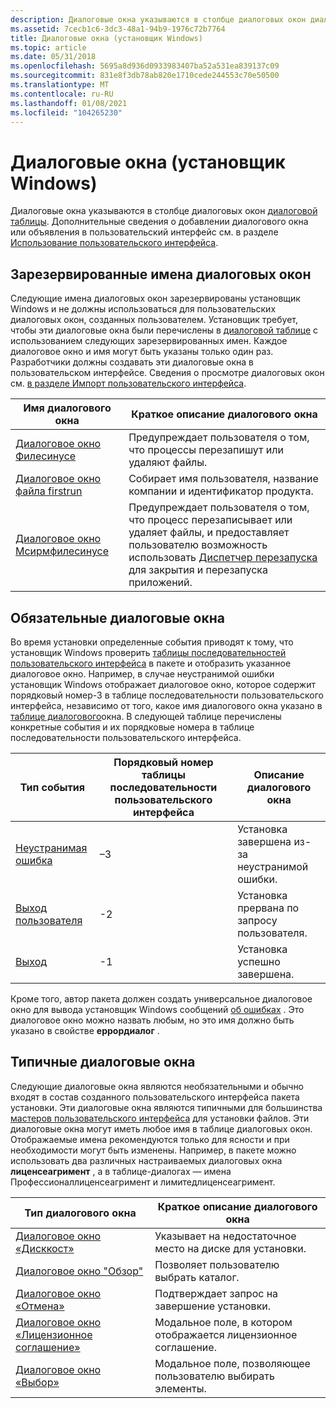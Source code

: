 ```yaml
---
description: Диалоговые окна указываются в столбце диалоговых окон диалоговой таблицы. Дополнительные сведения о добавлении диалогового окна или объявления в пользовательский интерфейс см. в разделе Использование пользовательского интерфейса.
ms.assetid: 7cecb1c6-3dc3-48a1-94b9-1976c72b7764
title: Диалоговые окна (установщик Windows)
ms.topic: article
ms.date: 05/31/2018
ms.openlocfilehash: 5695a8d936d0933983407ba52a531ea839137c09
ms.sourcegitcommit: 831e8f3db78ab820e1710cede244553c70e50500
ms.translationtype: MT
ms.contentlocale: ru-RU
ms.lasthandoff: 01/08/2021
ms.locfileid: "104265230"
---
```

# <a name="dialog-boxes-windows-installer"></a>Диалоговые окна (установщик Windows)

Диалоговые окна указываются в столбце диалоговых окон [диалоговой таблицы](dialog-table.md). Дополнительные сведения о добавлении диалогового окна или объявления в пользовательский интерфейс см. в разделе [Использование пользовательского интерфейса](using-the-user-interface.md).

## <a name="reserved-dialog-box-names"></a>Зарезервированные имена диалоговых окон

Следующие имена диалоговых окон зарезервированы установщик Windows и не должны использоваться для пользовательских диалоговых окон, созданных пользователем. Установщик требует, чтобы эти диалоговые окна были перечислены в [диалоговой таблице](dialog-table.md) с использованием следующих зарезервированных имен. Каждое диалоговое окно и имя могут быть указаны только один раз. Разработчики должны создавать эти диалоговые окна в пользовательском интерфейсе. Сведения о просмотре диалоговых окон см. [в разделе Импорт пользовательского интерфейса](importing-the-user-interface.md).



| Имя диалогового окна                                      | Краткое описание диалогового окна                                                                                                                                         |
|------------------------------------------------------|-------------------------------------------------------------------------------------------------------------------------------------------------------------------------|
| [Диалоговое окно Филесинусе](filesinuse-dialog.md)           | Предупреждает пользователя о том, что процессы перезапишут или удаляют файлы.                                                                                                                 |
| [Диалоговое окно файла firstrun](firstrun-dialog.md)               | Собирает имя пользователя, название компании и идентификатор продукта.                                                                                                                       |
| [Диалоговое окно Мсирмфилесинусе](msirmfilesinuse-dialog.md) | Предупреждает пользователя о том, что процесс перезаписывает или удаляет файлы, и предоставляет пользователю возможность использовать [Диспетчер перезапуска](/windows/desktop/RstMgr/restart-manager-portal) для закрытия и перезапуска приложений. |



 

## <a name="required-dialog-boxes"></a>Обязательные диалоговые окна

Во время установки определенные события приводят к тому, что установщик Windows проверить [таблицы последовательностей пользовательского интерфейса](using-a-sequence-table.md) в пакете и отобразить указанное диалоговое окно. Например, в случае неустранимой ошибки установщик Windows отображает диалоговое окно, которое содержит порядковый номер-3 в таблице последовательности пользовательского интерфейса, независимо от того, какое имя диалогового окна указано в [таблице диалогового](dialog-table.md)окна. В следующей таблице перечислены конкретные события и их порядковые номера в таблице последовательности пользовательского интерфейса.



| Тип события                        | Порядковый номер таблицы последовательности пользовательского интерфейса | Описание диалогового окна                              |
|--------------------------------------|-----------------------------------------------|--------------------------------------------------------|
| [Неустранимая ошибка](fatalerror-dialog.md) | –3                                            | Установка завершена из-за неустранимой ошибки.      |
| [Выход пользователя](userexit-dialog.md)     | -2                                            | Установка прервана по запросу пользователя. |
| [Выход](exit-dialog.md)              | -1                                            | Установка успешно завершена.               |



 

Кроме того, автор пакета должен создать универсальное диалоговое окно для вывода установщик Windows сообщений [об ошибках](error-dialog.md) . Это диалоговое окно можно назвать любым, но это имя должно быть указано в свойстве **еррордиалог** .

## <a name="typical-dialog-boxes"></a>Типичные диалоговые окна

Следующие диалоговые окна являются необязательными и обычно входят в состав созданного пользовательского интерфейса пакета установки. Эти диалоговые окна являются типичными для большинства [мастеров пользовательского интерфейса](user-interface-wizard-behavior.md) для установки файлов. Эти диалоговые окна могут иметь любое имя в таблице диалоговых окон. Отображаемые имена рекомендуются только для ясности и при необходимости могут быть изменены. Например, в пакете можно использовать два различных настраиваемых диалоговых окна **лиценсеагримент** , а в таблице-диалогах — имена Профессионаллиценсеагримент и лимитедлиценсеагримент.



| Тип диалогового окна                                             | Краткое описание диалогового окна                         |
|-------------------------------------------------------------|---------------------------------------------------------|
| [Диалоговое окно «Дисккост»](diskcost-dialog.md)                  | Указывает на недостаточное место на диске для установки. |
| [Диалоговое окно "Обзор"](browse-dialog.md)                      | Позволяет пользователю выбрать каталог.                     |
| [Диалоговое окно «Отмена»](cancel-dialog.md)                      | Подтверждает запрос на завершение установки.       |
| [Диалоговое окно «Лицензионное соглашение»](licenseagreement-dialog.md) | Модальное поле, в котором отображается лицензионное соглашение.             |
| [Диалоговое окно «Выбор»](selection-dialog.md)                | Модальное поле, позволяющее пользователю выбирать элементы.            |



 

 

 
